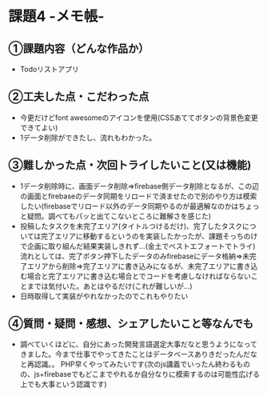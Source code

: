 # 課題4 -メモ帳-

## ①課題内容（どんな作品か）
- Todoリストアプリ

## ②工夫した点・こだわった点
- 今更だけどfont awesomeのアイコンを使用(CSSあててボタンの背景色変更できてよい)
- 1データ削除ができたし、流れもわかった。

## ③難しかった点・次回トライしたいこと(又は機能)
- 1データ削除時に、画面データ削除⇒firebase側データ削除となるが、この辺の画面とfirebaseのデータ同期をリロードで済ませたので別のやり方は模索したい(firebaseでリロード以外のデータ同期やるのが最適解なのかはちょっと疑問。調べてもパッと出てこないところに難解さを感じた)
- 投稿したタスクを未完了エリア(タイトルつけるだけ)、完了したタスクについては完了エリアに移動するというのを実装したかったが、課題そっちのけで企画に取り組んだ結果実装しきれず…(金土でベストエフォートでトライ)
 流れとしては、完了ボタン押下したデータのみfirebaseにデータ格納⇒未完了エリアから削除⇒完了エリアに書き込みになるが、未完了エリアに書き込む場合と完了エリアに書き込む場合とでコードを考慮しなければならないことまでは気付いた。あとはやるだけ(これが難しいが…)
- 日時取得して実装がやれなかったのでこれもやりたい 

## ④質問・疑問・感想、シェアしたいこと等なんでも
- 調べていくほどに、自分にあった開発言語選定大事だなと思うようになってきました。今まで仕事でやってきたことはデータベースありきだったんだなと再認識。。
PHP早くやってみたいです(次のjs講義でいったん終わるものの、js+firebaseでもどこまでやれるか自分なりに模索するのは可能性広げる上でも大事という認識です)

